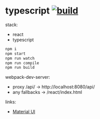 # typescript [![build](https://travis-ci.org/daggerok/react.svg?branch=typescript)](https://travis-ci.org/daggerok/react)

stack:
- react
- typescript

```bash
npm i
npm start
npm run watch
npm run compile
npm run build
```

webpack-dev-server:

- proxy /api/ -> http://localhost:8080/api/
- any fallbacks -> /react/index.html

links:
- [Material UI](http://www.material-ui.com/)
